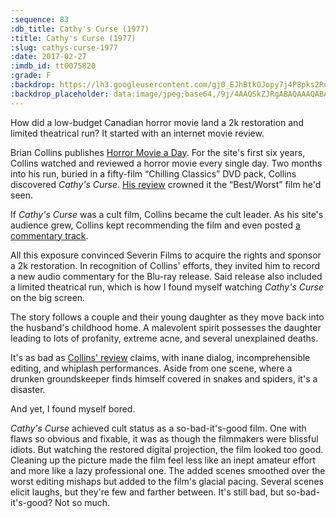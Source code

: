 ```yaml
---
:sequence: 83
:db_title: Cathy's Curse (1977)
:title: Cathy's Curse (1977)
:slug: cathys-curse-1977
:date: 2017-02-27
:imdb_id: tt0075820
:grade: F
:backdrop: https://lh3.googleusercontent.com/gj0_EJhBtkOJopy7j4P8pks2Ru0H8s7Lk4MXDXgvD92y71laL1jQVCNsDpvv6jVo3PG-TsSOCq7XlXdcXRTCORkHCec25P_1O6aQu3SsO06NebwhrB1Lc81CJLiFpR2E3DvbZA=w1000-l75-rj
:backdrop_placeholder: data:image/jpeg;base64,/9j/4AAQSkZJRgABAQAAAQABAAD/2wCEACgcHiMeGSgjISMtKygwPGRBPDc3PHtYXUlkkYCZlo+AjIqgtObDoKrarYqMyP/L2u71////m8H////6/+b9//gBKy0tPDU8dkFBdvilgKX4+Pj4+Pj47Pj4+Pj4+Pjs7Pjs+Pj4+Pj47Pjs+Pj47Oz4+Pj47Pj4+Oz47Pj47Oz47P/AABEIAAsAFAMBIgACEQEDEQH/xAAXAAADAQAAAAAAAAAAAAAAAAAAAQUD/8QAHRAAAgIBBQAAAAAAAAAAAAAAAAECETEDEiJRkf/EABQBAQAAAAAAAAAAAAAAAAAAAAD/xAAUEQEAAAAAAAAAAAAAAAAAAAAA/9oADAMBAAIRAxEAPwCdp6ihUst2mmOUuNt7m14Yjt9gDy6AQAf/2Q==
---
```


How did a low-budget Canadian horror movie land a 2k restoration and limited theatrical run? It started with an internet movie review.

Brian Collins publishes [Horror Movie a Day](http://horror-movie-a-day.blogspot.com/). For the site's first six years, Collins watched and reviewed a horror movie every single day. Two months into his run, buried in a fifty-film “Chilling Classics” DVD pack, Collins discovered _Cathy's Curse_. [His review](http://horror-movie-a-day.blogspot.com/2007/04/cathys-curse.html) crowned it the “Best/Worst” film he'd seen.

If _Cathy's Curse_ was a cult film, Collins became the cult leader. As his site's audience grew, Collins kept recommending the film and even posted [a commentary track](http://horror-movie-a-day.blogspot.com/2009/03/cathys-curse-commentary-now-live.html).

All this exposure convinced Severin Films to acquire the rights and sponsor a 2k restoration.  In recognition of Collins' efforts, they invited him to record a new audio commentary for the Blu-ray release. Said release also included a limited theatrical run, which is how I found myself watching _Cathy's Curse_ on the big screen.

The story follows a couple and their young daughter as they move back into the husband's childhood home. A malevolent spirit possesses the daughter leading to lots of profanity, extreme acne, and several unexplained deaths.

It's as bad as [Collins' review](http://horror-movie-a-day.blogspot.com/2007/04/cathys-curse.html) claims, with inane dialog, incomprehensible editing, and whiplash performances. Aside from one scene, where a drunken groundskeeper finds himself covered in snakes and spiders, it's a disaster.

And yet, I found myself bored.

_Cathy's Curse_ achieved cult status as a so-bad-it's-good film. One with flaws so obvious and fixable, it was as though the filmmakers were blissful idiots. But watching the restored digital projection, the film looked too good. Cleaning up the picture made the film feel less like an inept amateur effort and more like a lazy professional one. The added scenes smoothed over the worst editing mishaps but added to the film's glacial pacing. Several scenes elicit laughs, but they're few and farther between. It's still bad, but so-bad-it's-good? Not so much.